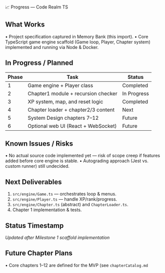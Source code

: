 📈 Progress — Code Realm TS

What Works
----------
• Project specification captured in Memory Bank (this import).
• Core TypeScript game engine scaffold (Game loop, Player, Chapter system) implemented and running via Node & Docker.

In Progress / Planned
---------------------
| Phase | Task | Status |
|-------|------|--------|
| 1 | Game engine + Player class | Completed |
| 2 | Chapter1 module + recursion checker | In Progress |
| 3 | XP system, map, and reset logic | Completed |
| 4 | Chapter loader + chapter2/3 content | Next |
| 5 | System Design chapters 7–12 | Future |
| 6 | Optional web UI (React + WebSocket) | Future |

Known Issues / Risks
--------------------
• No actual source code implemented yet — risk of scope creep if features added before core engine is stable.
• Autograding approach (Jest vs. custom runner) still undecided.

Next Deliverables
-----------------
1. `src/engine/Game.ts` — orchestrates loop & menus.
2. `src/engine/Player.ts` — handle XP/rank/progress.
3. `src/engine/Chapter.ts` (abstract) and `ChapterLoader.ts`.
4. Chapter 1 implementation & tests.

Status Timestamp
----------------
_Updated after Milestone 1 scaffold implementation_

Future Chapter Plans
--------------------
• Core chapters 1–12 are defined for the MVP (see `chapterCatalog.md`